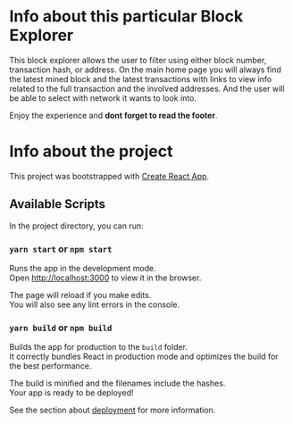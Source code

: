 # Info about this particular Block Explorer
This block explorer allows the user to filter using either block number, transaction hash, or address. On the main home page you will always find the latest mined block and the latest transactions with links to view info related to the full transaction and the involved addresses. And the user will be able to select with network it wants to look into.

Enjoy the experience and **dont forget to read the footer**.

# Info about the project

This project was bootstrapped with [Create React App](https://github.com/facebook/create-react-app).

## Available Scripts

In the project directory, you can run:

### `yarn start` or `npm start`

Runs the app in the development mode.\
Open [http://localhost:3000](http://localhost:3000) to view it in the browser.

The page will reload if you make edits.\
You will also see any lint errors in the console.

### `yarn build` or `npm build`

Builds the app for production to the `build` folder.\
It correctly bundles React in production mode and optimizes the build for the best performance.

The build is minified and the filenames include the hashes.\
Your app is ready to be deployed!

See the section about [deployment](https://facebook.github.io/create-react-app/docs/deployment) for more information.

